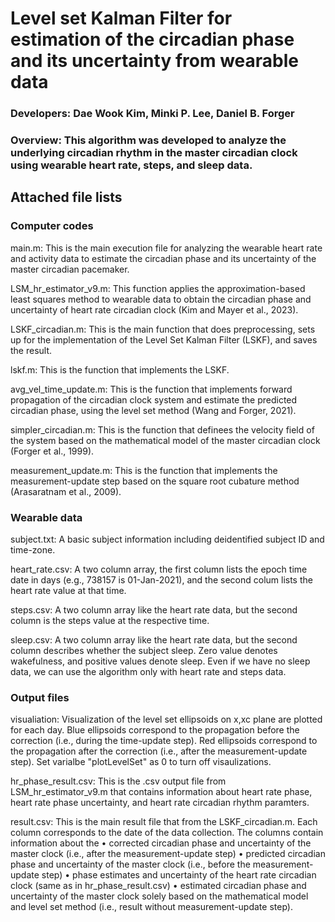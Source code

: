 # Level set Kalman Filter for estimation of the circadian phase and its uncertainty from wearable data
### Developers: Dae Wook Kim, Minki P. Lee, Daniel B. Forger
### Overview: This algorithm was developed to analyze the underlying circadian rhythm in the master circadian clock using wearable heart rate, steps, and sleep data.

## Attached file lists
### Computer codes
main.m: This is the main execution file for analyzing the wearable heart rate and activity data to estimate the circadian phase and its uncertainty of the master circadian pacemaker.

LSM_hr_estimator_v9.m: This function applies the approximation-based least squares method to wearable data to obtain the circadian phase and uncertainty of heart rate circadian clock (Kim and Mayer et al., 2023). 

LSKF_circadian.m: This is the main function that does preprocessing, sets up for the implementation of the Level Set Kalman Filter (LSKF), and saves the result.

lskf.m: This is the function that implements the LSKF.

avg_vel_time_update.m: This is the function that implements forward propagation of the circadian clock system and estimate the predicted circadian phase, using the level set method (Wang and Forger, 2021).

simpler_circadian.m: This is the function that definees the velocity field of the system based on the mathematical model of the master circadian clock (Forger et al., 1999).

measurement_update.m: This is the function that implements the measurement-update step based on the square root cubature method (Arasaratnam et al., 2009).

### Wearable data
subject.txt: A basic subject information including deidentified subject ID and time-zone.

heart_rate.csv: A two column array, the first column lists the epoch time date in days (e.g., 738157 is 01-Jan-2021), and the second colum lists the heart rate value at that time.

steps.csv: A two column array like the heart rate data, but the second column is the steps value at the respective time.

sleep.csv: A two column array like the heart rate data, but the second column describes whether the subject sleep. Zero value denotes wakefulness, and positive values denote sleep. Even if we have no sleep data, we can use the algorithm only with heart rate and steps data.

### Output files
visualiation: Visualization of the level set ellipsoids on x,xc plane are plotted for each day. Blue ellipsoids correspond to the propagation before the correction (i.e., during the time-update step). Red ellipsoids correspond to the propagation after the correction (i.e., after the measurement-update step). Set varialbe "plotLevelSet" as 0 to turn off visaulizations.

hr_phase_result.csv: This is the .csv output file from LSM_hr_estimator_v9.m that contains information about heart rate phase, heart rate phase uncertainty, and heart rate circadian rhythm paramters.

result.csv: This is the main result file that from the LSKF_circadian.m. Each column corresponds to the date of the data collection. The columns contain information about the 
• corrected circadian phase and uncertainty of the master clock (i.e., after the measurement-update step) 
• predicted circadian phase and uncertainty of the master clock (i.e., before the measurement-update step) 
• phase estimates and uncertainty of the heart rate circadian clock (same as in hr_phase_result.csv)
• estimated circadian phase and uncertainty of the master clock solely based on the mathematical model and level set method (i.e., result without measurement-update step).
